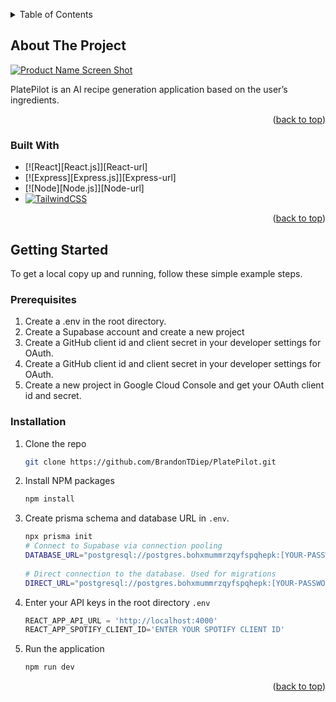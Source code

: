 <a id="readme-top"></a>

<!-- TABLE OF CONTENTS -->
<details>
  <summary>Table of Contents</summary>
  <ol>
    <li>
      <a href="#about-the-project">About The Project</a>
      <ul>
        <li><a href="#built-with">Built With</a></li>
      </ul>
    </li>
    <li>
      <a href="#getting-started">Getting Started</a>
      <ul>
        <li><a href="#prerequisites">Prerequisites</a></li>
        <li><a href="#installation">Installation</a></li>
      </ul>
    </li>
  </ol>
</details>



<!-- ABOUT THE PROJECT -->
## About The Project

[![Product Name Screen Shot][product-screenshot]](https://platepilot.vercel.app/)

PlatePilot is an AI recipe generation application based on the user’s ingredients.



<p align="right">(<a href="#readme-top">back to top</a>)</p>



### Built With


* [![React][React.js]][React-url]
* [![Express][Express.js]][Express-url]
* [![Node][Node.js]][Node-url]
* [![TailwindCSS][Tailwind]][Tailwind-url]

<p align="right">(<a href="#readme-top">back to top</a>)</p>



<!-- GETTING STARTED -->
## Getting Started

To get a local copy up and running, follow these simple example steps.

### Prerequisites

1. Create a .env in the root directory.
2. Create a Supabase account and create a new project
3. Create a GitHub client id and client secret in your developer settings for OAuth.
4. Create a GitHub client id and client secret in your developer settings for OAuth.
5. Create a new project in Google Cloud Console and get your OAuth client id and secret.

### Installation

1. Clone the repo
   ```sh
   git clone https://github.com/BrandonTDiep/PlatePilot.git
   ```
2. Install NPM packages
   ```sh
   npm install
   ```

3. Create prisma schema and database URL in `.env`.
   ```sh
   npx prisma init
   # Connect to Supabase via connection pooling
   DATABASE_URL="postgresql://postgres.bohxmummrzqyfspqhepk:[YOUR-PASSWORD]@aws-0-us-east-2.pooler.supabase.com:6543/postgres?pgbouncer=true"
    
   # Direct connection to the database. Used for migrations
   DIRECT_URL="postgresql://postgres.bohxmummrzqyfspqhepk:[YOUR-PASSWORD]@aws-0-us-east-2.pooler.supabase.com:5432/postgres"
   ```
   
4. Enter your API keys in the root directory `.env`
   ```js
   REACT_APP_API_URL = 'http://localhost:4000'
   REACT_APP_SPOTIFY_CLIENT_ID='ENTER YOUR SPOTIFY CLIENT ID'
   ```

5. Run the application
   ```sh
   npm run dev
   ```

<p align="right">(<a href="#readme-top">back to top</a>)</p>


<!-- MARKDOWN LINKS & IMAGES -->
<!-- https://www.markdownguide.org/basic-syntax/#reference-style-links -->
[product-screenshot]: <img width="1956" height="803" alt="image" src="https://github.com/user-attachments/assets/5b4bb6b3-9bc3-425e-9586-ea731996af76" />
[Next.js]: https://img.shields.io/badge/next.js-000000?style=for-the-badge&logo=nextdotjs&logoColor=white
[Next-url]: https://nextjs.org
[TypeScript]: https://shields.io/badge/TypeScript-3178C6?logo=TypeScript&logoColor=FFF&style=flat-square
[TypeScript-url]: https://www.typescriptlang.org
[Prisma]: https://img.shields.io/badge/Prisma-3982CE?style=for-the-badge&logo=Prisma&logoColor=white
[Prisma-url]: https://www.prisma.io
[Supabase]: https://img.shields.io/badge/Supabase-3ECF8E?style=for-the-badge&logo=supabase&logoColor=white
[Supabase-url]: https://supabase.com
[Tailwind]: https://img.shields.io/badge/Tailwind_CSS-grey?style=for-the-badge&logo=tailwind-css&logoColor=38B2AC
[Tailwind-url]: https://tailwindcss.com
